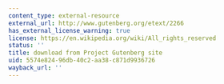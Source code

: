 ```yaml
---
content_type: external-resource
external_url: http://www.gutenberg.org/etext/2266
has_external_license_warning: true
license: https://en.wikipedia.org/wiki/All_rights_reserved
status: ''
title: download from Project Gutenberg site
uid: 5574e824-96db-40c2-aa38-c871d9936726
wayback_url: ''
---
```

